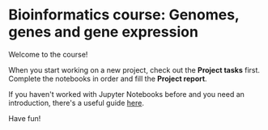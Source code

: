 # Bioinformatics course: Genomes, genes and gene expression

Welcome to the course! 

When you start working on a new project, check out the **Project tasks** first. 
Complete the notebooks in order and fill the **Project report**.

If you haven't worked with Jupyter Notebooks before and you need an introduction, there's a useful guide <a href="https://www.dataquest.io/blog/jupyter-notebook-tutorial/">here</a>.

Have fun!
